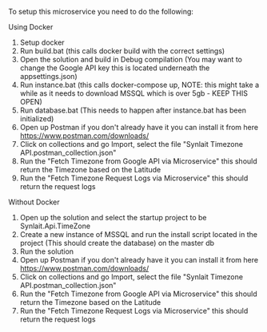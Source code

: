 To setup this microservice you need to do the following:

Using Docker 

1. Setup docker
2. Run build.bat (this calls docker build with the correct settings)
3. Open the solution and build in Debug compilation (You may want to change the Google API key this is located underneath the appsettings.json)
4. Run instance.bat (this calls docker-compose up, NOTE: this might take a while as it needs to download MSSQL which is over 5gb  - KEEP THIS OPEN)
5. Run database.bat (This needs to happen after instance.bat has been initialized)
6. Open up Postman if you don't already have it you can install it from here https://www.postman.com/downloads/
7. Click on collections and go Import, select the file "Synlait Timezone API.postman_collection.json"
8. Run the "Fetch Timezone from Google API via Microservice" this should return the Timezone based on the Latitude
9. Run the "Fetch Timezone Request Logs via Microservice" this should return the request logs

Without Docker

1. Open up the solution and select the startup project to be Synlait.Api.TimeZone
2. Create a new instance of MSSQL and run the install script located in the project (This should create the database) on the master db
3. Run the solution
6. Open up Postman if you don't already have it you can install it from here https://www.postman.com/downloads/
7. Click on collections and go Import, select the file "Synlait Timezone API.postman_collection.json"
8. Run the "Fetch Timezone from Google API via Microservice" this should return the Timezone based on the Latitude
9. Run the "Fetch Timezone Request Logs via Microservice" this should return the request logs